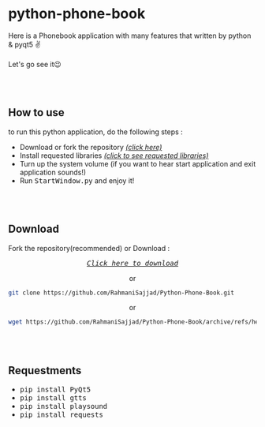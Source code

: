 # python-phone-book
Here is a Phonebook application with many features that written by python & pyqt5 :v:
<br>
<br>
Let's go see it:wink:

<br>
<br>

## How to use
to run this python application, do the following steps :

- Download or fork the repository *<a href= "https://github.com/RahmaniSajjad/Python-Phone-Book#download">(click here)</a>*
- Install requested libraries *<a href= "https://github.com/RahmaniSajjad/Python-Phone-Book#requestments">(click to see requested libraries)</a>*
- Turn up the system volume (if you want to hear start application and exit application sounds!)
- Run <tt>StartWindow.py</tt> and enjoy it!

<br>
<br>

## Download

Fork the repository(recommended) or Download :

*<p align=center><a href="https://github.com/RahmaniSajjad/Python-Phone-Book/archive/refs/heads/main.zip"><tt>Click here to download</tt></a></p>*
 
<p align=center>or</p>

```sh
git clone https://github.com/RahmaniSajjad/Python-Phone-Book.git
```

<p align=center>or</p>

```sh
wget https://github.com/RahmaniSajjad/Python-Phone-Book/archive/refs/heads/main.zip
```

<br>
<br>

## Requestments

- <tt>pip install PyQt5</tt>
- <tt>pip install gtts</tt>
- <tt>pip install playsound</tt>
- <tt>pip install requests</tt>













